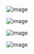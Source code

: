 ![image](https://github.com/R0-J/National-ID-Card-Recognition-Project/assets/80273502/26a5f7e2-e957-4780-819f-9e0177b4b8e8)

![image](https://github.com/R0-J/National-ID-Card-Recognition-Project/assets/80273502/c0b3330b-95a7-4432-b93c-f4da2d0adcb2)


![image](https://github.com/R0-J/National-ID-Card-Recognition-Project/assets/80273502/d12f1409-a60c-4e3a-a94d-753b4a70e6dd)

![image](https://github.com/R0-J/National-ID-Card-Recognition-Project/assets/80273502/3313bebd-dc1e-4dce-b5e9-65109cb9be35)



